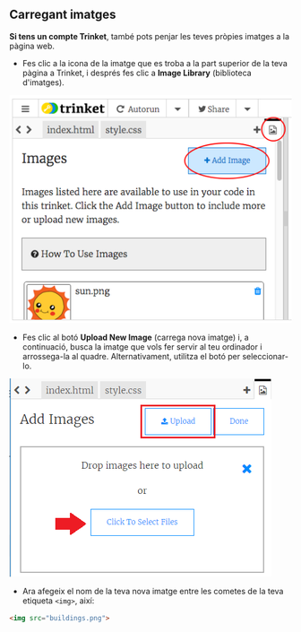 ## Carregant imatges

**Si tens un compte Trinket**, també pots penjar les teves pròpies imatges a la pàgina web.

+ Fes clic a la icona de la imatge que es troba a la part superior de la teva pàgina a Trinket, i després fes clic a **Image Library** (biblioteca d'imatges).

![captura de pantalla](images/story-upload.png)

+ Fes clic al botó **Upload New Image** (carrega nova imatge) i, a continuació, busca la imatge que vols fer servir al teu ordinador i arrossega-la al quadre. Alternativament, utilitza el botó per seleccionar-lo.

![Carregar](images/upload-image.png)

+ Ara afegeix el nom de la teva nova imatge entre les cometes de la teva etiqueta `<img>`, així:

```html
<img src="buildings.png">
```